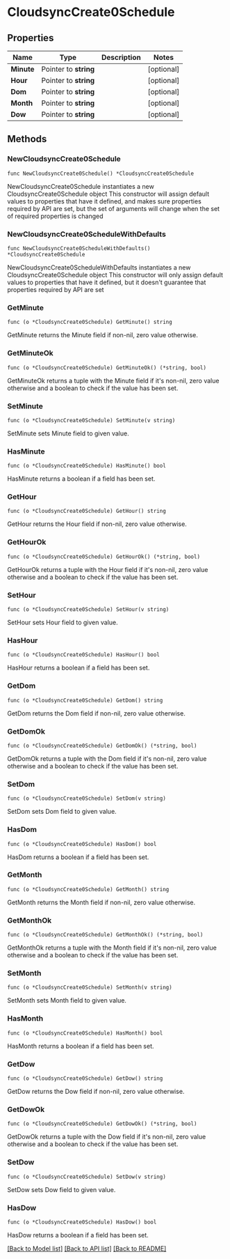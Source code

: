 # CloudsyncCreate0Schedule

## Properties

Name | Type | Description | Notes
------------ | ------------- | ------------- | -------------
**Minute** | Pointer to **string** |  | [optional] 
**Hour** | Pointer to **string** |  | [optional] 
**Dom** | Pointer to **string** |  | [optional] 
**Month** | Pointer to **string** |  | [optional] 
**Dow** | Pointer to **string** |  | [optional] 

## Methods

### NewCloudsyncCreate0Schedule

`func NewCloudsyncCreate0Schedule() *CloudsyncCreate0Schedule`

NewCloudsyncCreate0Schedule instantiates a new CloudsyncCreate0Schedule object
This constructor will assign default values to properties that have it defined,
and makes sure properties required by API are set, but the set of arguments
will change when the set of required properties is changed

### NewCloudsyncCreate0ScheduleWithDefaults

`func NewCloudsyncCreate0ScheduleWithDefaults() *CloudsyncCreate0Schedule`

NewCloudsyncCreate0ScheduleWithDefaults instantiates a new CloudsyncCreate0Schedule object
This constructor will only assign default values to properties that have it defined,
but it doesn't guarantee that properties required by API are set

### GetMinute

`func (o *CloudsyncCreate0Schedule) GetMinute() string`

GetMinute returns the Minute field if non-nil, zero value otherwise.

### GetMinuteOk

`func (o *CloudsyncCreate0Schedule) GetMinuteOk() (*string, bool)`

GetMinuteOk returns a tuple with the Minute field if it's non-nil, zero value otherwise
and a boolean to check if the value has been set.

### SetMinute

`func (o *CloudsyncCreate0Schedule) SetMinute(v string)`

SetMinute sets Minute field to given value.

### HasMinute

`func (o *CloudsyncCreate0Schedule) HasMinute() bool`

HasMinute returns a boolean if a field has been set.

### GetHour

`func (o *CloudsyncCreate0Schedule) GetHour() string`

GetHour returns the Hour field if non-nil, zero value otherwise.

### GetHourOk

`func (o *CloudsyncCreate0Schedule) GetHourOk() (*string, bool)`

GetHourOk returns a tuple with the Hour field if it's non-nil, zero value otherwise
and a boolean to check if the value has been set.

### SetHour

`func (o *CloudsyncCreate0Schedule) SetHour(v string)`

SetHour sets Hour field to given value.

### HasHour

`func (o *CloudsyncCreate0Schedule) HasHour() bool`

HasHour returns a boolean if a field has been set.

### GetDom

`func (o *CloudsyncCreate0Schedule) GetDom() string`

GetDom returns the Dom field if non-nil, zero value otherwise.

### GetDomOk

`func (o *CloudsyncCreate0Schedule) GetDomOk() (*string, bool)`

GetDomOk returns a tuple with the Dom field if it's non-nil, zero value otherwise
and a boolean to check if the value has been set.

### SetDom

`func (o *CloudsyncCreate0Schedule) SetDom(v string)`

SetDom sets Dom field to given value.

### HasDom

`func (o *CloudsyncCreate0Schedule) HasDom() bool`

HasDom returns a boolean if a field has been set.

### GetMonth

`func (o *CloudsyncCreate0Schedule) GetMonth() string`

GetMonth returns the Month field if non-nil, zero value otherwise.

### GetMonthOk

`func (o *CloudsyncCreate0Schedule) GetMonthOk() (*string, bool)`

GetMonthOk returns a tuple with the Month field if it's non-nil, zero value otherwise
and a boolean to check if the value has been set.

### SetMonth

`func (o *CloudsyncCreate0Schedule) SetMonth(v string)`

SetMonth sets Month field to given value.

### HasMonth

`func (o *CloudsyncCreate0Schedule) HasMonth() bool`

HasMonth returns a boolean if a field has been set.

### GetDow

`func (o *CloudsyncCreate0Schedule) GetDow() string`

GetDow returns the Dow field if non-nil, zero value otherwise.

### GetDowOk

`func (o *CloudsyncCreate0Schedule) GetDowOk() (*string, bool)`

GetDowOk returns a tuple with the Dow field if it's non-nil, zero value otherwise
and a boolean to check if the value has been set.

### SetDow

`func (o *CloudsyncCreate0Schedule) SetDow(v string)`

SetDow sets Dow field to given value.

### HasDow

`func (o *CloudsyncCreate0Schedule) HasDow() bool`

HasDow returns a boolean if a field has been set.


[[Back to Model list]](../README.md#documentation-for-models) [[Back to API list]](../README.md#documentation-for-api-endpoints) [[Back to README]](../README.md)


